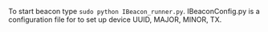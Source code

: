 To start beacon type ```sudo python IBeacon_runner.py```. IBeaconConfig.py is a configuration file
for to set up device UUID, MAJOR, MINOR, TX.